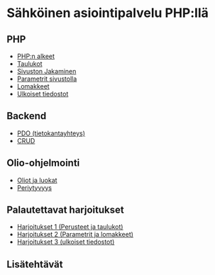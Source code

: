 # Sähköinen asiointipalvelu PHP:llä

## PHP

- [PHP:n alkeet](./alkeet1/index.md)<base target="_blank">
- [Taulukot](./taulukot/index.md)<base target="_blank">
- [Sivuston Jakaminen](./sivustonJakaminen/index.md)<base target="_blank">
- [Parametrit sivustolla](./parametrit/index.md)<base target="_blank">
- [Lomakkeet](./lomakkeet/index.md)<base target="_blank">
- [Ulkoiset tiedostot](./tiedostot/index.md)<base target="_blank">

## Backend

- [PDO (tietokantayhteys)](./pdo/index.md)<base target="_blank">
- [CRUD](./crud/index.md)<base target="_blank">

## Olio-ohjelmointi

- [Oliot ja luokat](./oliot1/index.md)<base target="_blank">
- [Periytyvyys](./periytyvyys/index.md)<base target="_blank">

## Palautettavat harjoitukset

- [Harjoitukset 1 (Perusteet ja taulukot)](./harjoitukset1/index.md)<base target="_blank">
- [Harjoitukset 2 (Parametrit ja lomakkeet)](./harjoitukset2/index.md)<base target="_blank">
- [Harjoitukset 3 (ulkoiset tiedostot)](./harjoitukset7/index.md)<base target="_blank">

## Lisätehtävät